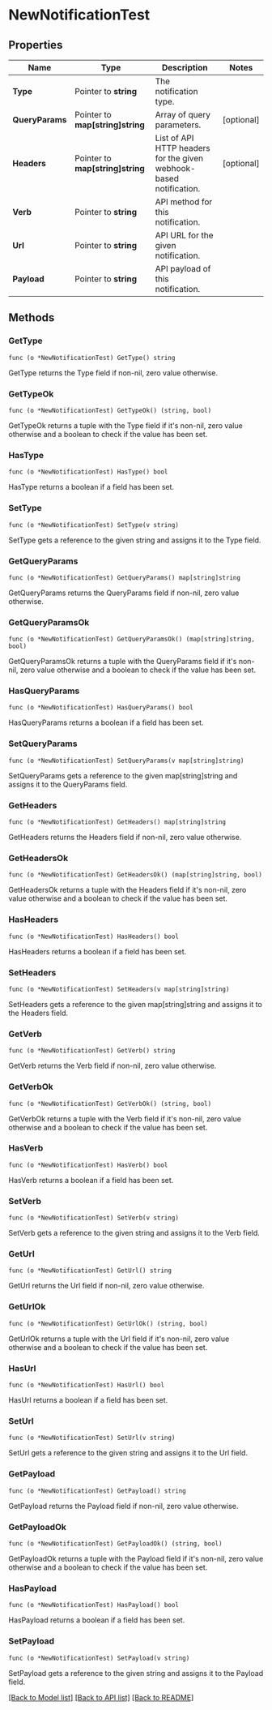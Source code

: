 # NewNotificationTest

## Properties

Name | Type | Description | Notes
------------ | ------------- | ------------- | -------------
**Type** | Pointer to **string** | The notification type. | 
**QueryParams** | Pointer to **map[string]string** | Array of query parameters. | [optional] 
**Headers** | Pointer to **map[string]string** | List of API HTTP headers for the given webhook-based notification. | [optional] 
**Verb** | Pointer to **string** | API method for this notification. | 
**Url** | Pointer to **string** | API URL for the given notification. | 
**Payload** | Pointer to **string** | API payload of this notification. | 

## Methods

### GetType

`func (o *NewNotificationTest) GetType() string`

GetType returns the Type field if non-nil, zero value otherwise.

### GetTypeOk

`func (o *NewNotificationTest) GetTypeOk() (string, bool)`

GetTypeOk returns a tuple with the Type field if it's non-nil, zero value otherwise
and a boolean to check if the value has been set.

### HasType

`func (o *NewNotificationTest) HasType() bool`

HasType returns a boolean if a field has been set.

### SetType

`func (o *NewNotificationTest) SetType(v string)`

SetType gets a reference to the given string and assigns it to the Type field.

### GetQueryParams

`func (o *NewNotificationTest) GetQueryParams() map[string]string`

GetQueryParams returns the QueryParams field if non-nil, zero value otherwise.

### GetQueryParamsOk

`func (o *NewNotificationTest) GetQueryParamsOk() (map[string]string, bool)`

GetQueryParamsOk returns a tuple with the QueryParams field if it's non-nil, zero value otherwise
and a boolean to check if the value has been set.

### HasQueryParams

`func (o *NewNotificationTest) HasQueryParams() bool`

HasQueryParams returns a boolean if a field has been set.

### SetQueryParams

`func (o *NewNotificationTest) SetQueryParams(v map[string]string)`

SetQueryParams gets a reference to the given map[string]string and assigns it to the QueryParams field.

### GetHeaders

`func (o *NewNotificationTest) GetHeaders() map[string]string`

GetHeaders returns the Headers field if non-nil, zero value otherwise.

### GetHeadersOk

`func (o *NewNotificationTest) GetHeadersOk() (map[string]string, bool)`

GetHeadersOk returns a tuple with the Headers field if it's non-nil, zero value otherwise
and a boolean to check if the value has been set.

### HasHeaders

`func (o *NewNotificationTest) HasHeaders() bool`

HasHeaders returns a boolean if a field has been set.

### SetHeaders

`func (o *NewNotificationTest) SetHeaders(v map[string]string)`

SetHeaders gets a reference to the given map[string]string and assigns it to the Headers field.

### GetVerb

`func (o *NewNotificationTest) GetVerb() string`

GetVerb returns the Verb field if non-nil, zero value otherwise.

### GetVerbOk

`func (o *NewNotificationTest) GetVerbOk() (string, bool)`

GetVerbOk returns a tuple with the Verb field if it's non-nil, zero value otherwise
and a boolean to check if the value has been set.

### HasVerb

`func (o *NewNotificationTest) HasVerb() bool`

HasVerb returns a boolean if a field has been set.

### SetVerb

`func (o *NewNotificationTest) SetVerb(v string)`

SetVerb gets a reference to the given string and assigns it to the Verb field.

### GetUrl

`func (o *NewNotificationTest) GetUrl() string`

GetUrl returns the Url field if non-nil, zero value otherwise.

### GetUrlOk

`func (o *NewNotificationTest) GetUrlOk() (string, bool)`

GetUrlOk returns a tuple with the Url field if it's non-nil, zero value otherwise
and a boolean to check if the value has been set.

### HasUrl

`func (o *NewNotificationTest) HasUrl() bool`

HasUrl returns a boolean if a field has been set.

### SetUrl

`func (o *NewNotificationTest) SetUrl(v string)`

SetUrl gets a reference to the given string and assigns it to the Url field.

### GetPayload

`func (o *NewNotificationTest) GetPayload() string`

GetPayload returns the Payload field if non-nil, zero value otherwise.

### GetPayloadOk

`func (o *NewNotificationTest) GetPayloadOk() (string, bool)`

GetPayloadOk returns a tuple with the Payload field if it's non-nil, zero value otherwise
and a boolean to check if the value has been set.

### HasPayload

`func (o *NewNotificationTest) HasPayload() bool`

HasPayload returns a boolean if a field has been set.

### SetPayload

`func (o *NewNotificationTest) SetPayload(v string)`

SetPayload gets a reference to the given string and assigns it to the Payload field.


[[Back to Model list]](../README.md#documentation-for-models) [[Back to API list]](../README.md#documentation-for-api-endpoints) [[Back to README]](../README.md)



